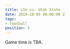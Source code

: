 ```yaml
---
title: LSU vs. Utah State
date: 2019-10-05 00:00:00 Z
tags:
- football
position: 3
---
```


Game time is TBA.